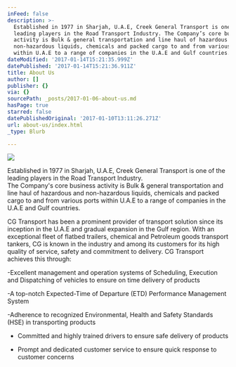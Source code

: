 ```yaml
---
inFeed: false
description: >-
  Established in 1977 in Sharjah, U.A.E, Creek General Transport is one of the
  leading players in the Road Transport Industry. The Company’s core business
  activity is Bulk & general transportation and line haul of hazardous and
  non-hazardous liquids, chemicals and packed cargo to and from various ports
  within U.A.E to a range of companies in the U.A.E and Gulf countries.
dateModified: '2017-01-14T15:21:35.999Z'
datePublished: '2017-01-14T15:21:36.911Z'
title: About Us
author: []
publisher: {}
via: {}
sourcePath: _posts/2017-01-06-about-us.md
hasPage: true
starred: false
datePublishedOriginal: '2017-01-10T13:11:26.271Z'
url: about-us/index.html
_type: Blurb

---
```

![](https://the-grid-user-content.s3-us-west-2.amazonaws.com/36f2d66d-0259-459c-b8fd-f0e202030eee.png)

Established in 1977 in Sharjah, U.A.E, Creek General Transport is one of the leading players in the Road Transport Industry.   
The Company's core business activity is Bulk & general transportation and line haul of hazardous and non-hazardous liquids, chemicals and packed cargo to and from various ports within U.A.E to a range of companies in the U.A.E and Gulf countries.

CG Transport has been a prominent provider of transport solution since its inception in the U.A.E and gradual expansion in the Gulf region. With an exceptional fleet of flatbed trailers, chemical and Petroleum goods transport tankers, CG is known in the industry and among its customers for its high quality of service, safety and commitment to delivery. CG Transport achieves this through:

-Excellent management and operation systems of Scheduling, Execution and Dispatching of vehicles to ensure on time delivery of products

-A top-notch Expected-Time of Departure (ETD) Performance Management System

-Adherence to recognized Environmental, Health and Safety Standards (HSE) in transporting products

- Committed and highly trained drivers to ensure safe delivery of products

- Prompt and dedicated customer service to ensure quick response to customer concerns